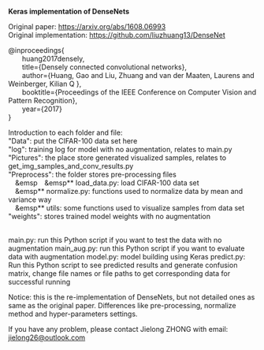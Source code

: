 **Keras implementation of DenseNets**

Original paper: https://arxiv.org/abs/1608.06993 <br>Original implementation: https://github.com/liuzhuang13/DenseNet</br>

@inproceedings{
  <br>&emsp;&emsp;huang2017densely,</br>
  &emsp;&emsp;title={Densely connected convolutional networks},</br>
  &emsp;&emsp;author={Huang, Gao and Liu, Zhuang and van der Maaten, Laurens and Weinberger, Kilian Q },</br>
  &emsp;&emsp;booktitle={Proceedings of the IEEE Conference on Computer Vision and Pattern Recognition},</br>
  &emsp;&emsp;year={2017}</br>
}

Introduction to each folder and file:</br>
"Data": put the CIFAR-100 data set here</br>
"log": training log for model with no augmentation, relates to main.py</br>
"Pictures": the place store generated visualized samples, relates to get_img_samples_and_conv_results.py</br>
"Preprocess": the folder stores pre-processing files</br>
              &emsp;&emsp&emsp;&emsp** load_data.py: load CIFAR-100 data set</br>
              &emsp;&emsp** normalize.py: functions used to normalize data by mean and variance way</br>
              &emsp;&emsp** utils: some functions used to visualize samples from data set</br>
"weights": stores trained model weights with no augmentation</br></br>


main.py: run this Python script if you want to test the data with no augmentation
main_aug.py: run this Python script if you want to evaluate data with augmentation
model.py: model building using Keras
predict.py: Run this Python script to see predicted results and generate confusion matrix, change file names
            or file paths to get corresponding data for successful running



Notice: this is the re-implementation of DenseNets, but not detailed ones as same as the original paper.
        Differences like pre-processing, normalize method and hyper-parameters settings.



If you have any problem, please contact Jielong ZHONG with email: jielong26@outlook.com
